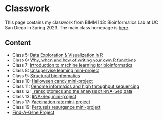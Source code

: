 # Classwork

This page contains my classwork from BIMM 143: Bioinformatics Lab at UC San Diego in Spring 2023. The main class homepage is [here](https://marcos-diazg.github.io/BIMM143_SP23/).

## Content
* Class 5: [Data Exploration & Visualization in R](https://github.com/izabellequerubin/BIMM143/blob/main/class05/class05.qmd)
* Class 6: [Why, when and how of writing your own R functions](https://github.com/izabellequerubin/BIMM143/blob/main/class06/class06.qmd)
* Class 7: [Introduction to machine learning for bioinformatics](https://github.com/izabellequerubin/BIMM143/blob/main/class07/class07.qmd)
* Class 8: [Unsupervise learning mini-project](https://github.com/izabellequerubin/BIMM143/blob/main/mini-project/Class%2008%20Mini-Project.qmd)
* Class 9: [Structural bioinformatics](https://github.com/izabellequerubin/BIMM143/blob/main/class09/class09(1-9).qmd)
* Class 10: [Halloween candy mini-project]()
* Class 11: [Genome informatics and high throughput sequencing](https://github.com/izabellequerubin/BIMM143/blob/main/class11/class11.Rmd)
* Class 12: [Transciptomics and the analysis of RNA-Seq data](https://github.com/izabellequerubin/BIMM143/blob/main/class12/class12.qmd)
* Class 13: [RNA-Seq mini-project](https://github.com/izabellequerubin/BIMM143/blob/main/class13/class13.qmd)
* Class 17: [Vaccination rate mini-project]()
* Class 19: [Pertussis resurgence mini-project](https://github.com/izabellequerubin/BIMM143/blob/main/class19/class19.qmd)
* [Find-A-Gene Project](https://github.com/izabellequerubin/BIMM143/blob/main/Find-A-Gene_Project/findagene.md)
